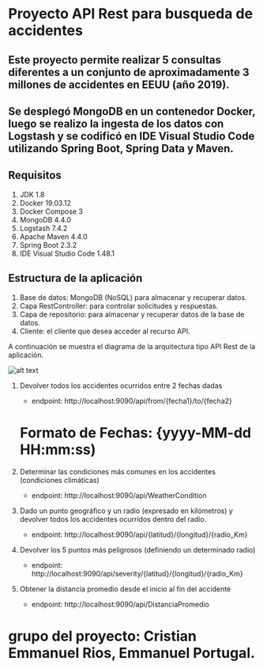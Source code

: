 # Proyecto API Rest para busqueda de accidentes

## Este proyecto permite realizar 5 consultas diferentes a un conjunto de aproximadamente 3 millones de accidentes en EEUU (año 2019).
## Se desplegó MongoDB en un contenedor Docker, luego se realizo la ingesta de los datos con Logstash y se codificó en IDE Visual Studio Code utilizando Spring Boot, Spring Data y Maven.

##  Requisitos
1. JDK 1.8
2. Docker 19.03.12
3. Docker Compose 3
5. MongoDB 4.4.0
6. Logstash 7.4.2
7. Apache Maven 4.4.0
8. Spring Boot 2.3.2
9. IDE Visual Studio Code 1.48.1



##  Estructura de la aplicación
1. Base de datos: MongoDB (NoSQL) para almacenar y recuperar datos.
2. Capa RestController: para controlar solicitudes y respuestas.
3. Capa de repositorio: para almacenar y recuperar datos de la base de datos.
4. Cliente: el cliente que desea acceder al recurso API.


A continuación se muestra el diagrama de la arquitectura tipo API Rest de la aplicación.

![alt text](https://github.com/riosbourne555/accidentes_elastic/blob/master/src/main/resources/img/spring-boot-mongodb.png)

1. Devolver todos los accidentes ocurridos entre 2 fechas dadas
    * endpoint: http://localhost:9090/api/from/{fecha1}/to/{fecha2}
    # Formato de Fechas: {yyyy-MM-dd HH:mm:ss)

2. Determinar las condiciones más comunes en los accidentes (condiciones climáticas)
    * endpoint: http://localhost:9090/api/WeatherCondition

3. Dado un punto geográfico y un radio (expresado en kilómetros) y devolver todos los accidentes ocurridos dentro del radio.
    * endpoint: http://localhost:9090/api/{latitud}/{longitud}/{radio_Km}

4. Devolver los 5 puntos más peligrosos (definiendo un determinado radio)
    * endpoint: http://localhost:9090/api/severity/{latitud}/{longitud}/{radio_Km}

5. Obtener la distancia promedio desde el inicio al fin del accidente
    * endpoint: http://localhost:9090/api/DistanciaPromedio

# grupo del proyecto: Cristian Emmanuel Rios, Emmanuel Portugal.